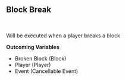 ## Block Break
<br>

Will be executed when a player breaks a block
<br>

**Outcoming Variables**
<br>
- Broken Block (Block)
- Player (Player)
- Event (Cancellable Event)
